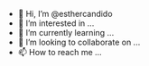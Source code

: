 - 👋 Hi, I’m @esthercandido
- 👀 I’m interested in ...
- 🌱 I’m currently learning ...
- 💞️ I’m looking to collaborate on ...
- 📫 How to reach me ...

<!---
esthercandido/esthercandido is a ✨ special ✨ repository because its `README.md` (this file) appears on your GitHub profile.
You can click the Preview link to take a look at your changes.
--->
